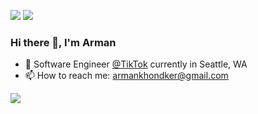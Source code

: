 [<img src="https://img.shields.io/badge/linkedin-%230077B5.svg?&style=for-the-badge&logo=linkedin&logoColor=white" />](https://www.linkedin.com/in/armankhondker)
[<img src="https://img.shields.io/badge/github-%2312100E.svg?&style=for-the-badge&logo=github&logoColor=white&color=black" />](https://github.com/armankhondker/)

### Hi there 👋, I'm Arman

- 🏢 Software Engineer [@TikTok](https://www.tiktok.com/) currently in Seattle, WA
- 📫 How to reach me: armankhondker@gmail.com

![](https://komarev.com/ghpvc/?username=ArmanKhondker)

